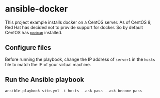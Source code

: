 # ansible-docker

This project example installs docker on a CentOS server. As of CentOS 8, Red Hat has decided not to provide support for docker. So by default CentOS has 
[`podman`](https://podman.io/) installed.

## Configure files

Before running the playbook, change the IP address of `server1` in the `hosts` file to match the IP of your virtual machine.

## Run the Ansible playbook

```
ansible-playbook site.yml -i hosts --ask-pass --ask-become-pass
```